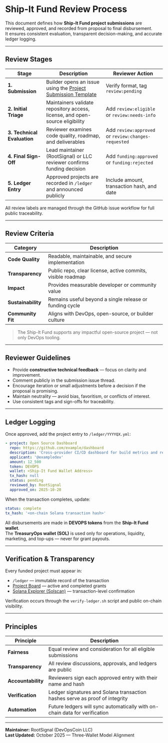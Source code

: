 # Ship-It Fund Review Process

This document defines how **Ship-It Fund project submissions** are reviewed, approved, and recorded from proposal to final disbursement.  
It ensures consistent evaluation, transparent decision-making, and accurate ledger logging.

---

## Review Stages

| Stage                       | Description                                                                                                                     | Reviewer Action                                     |
| --------------------------- | ------------------------------------------------------------------------------------------------------------------------------- | --------------------------------------------------- |
| **1. Submission**           | Builder opens an issue using the [Project Submission Template](../../.github/ISSUE_TEMPLATE/shipit_fund_project_submission.yml) | Verify format, tag `review:pending`                 |
| **2. Initial Triage**       | Maintainers validate repository access, license, and open-source eligibility                                                    | Add `review:eligible` or `review:needs-info`        |
| **3. Technical Evaluation** | Reviewer examines code quality, roadmap, and deliverables                                                                       | Add `review:approved` or `review:changes-requested` |
| **4. Final Sign-Off**       | Lead maintainer (RootSignal) or LLC reviewer confirms funding decision                                                          | Add `funding:approved` or `funding:rejected`        |
| **5. Ledger Entry**         | Approved projects are recorded in `/ledger` and announced publicly                                                              | Include amount, transaction hash, and date          |

All review labels are managed through the GitHub issue workflow for full public traceability.

---

## Review Criteria

| Category           | Description                                                 |
| ------------------ | ----------------------------------------------------------- |
| **Code Quality**   | Readable, maintainable, and secure implementation           |
| **Transparency**   | Public repo, clear license, active commits, visible roadmap |
| **Impact**         | Provides measurable developer or community value            |
| **Sustainability** | Remains useful beyond a single release or funding cycle     |
| **Community Fit**  | Aligns with DevOps, open-source, or builder culture         |

> The Ship-It Fund supports any impactful open-source project — not only DevOps tooling.

---

## Reviewer Guidelines

- Provide **constructive technical feedback** — focus on clarity and improvement.
- Comment publicly in the submission issue thread.
- Encourage iteration or small adjustments before a decision if the proposal is promising.
- Maintain neutrality — avoid bias, favoritism, or conflicts of interest.
- Use consistent tags and sign-offs for traceability.

---

## Ledger Logging

Once approved, add the project entry to `/ledger/YYYYQX.yml`:

```yaml
- project: Open Source Dashboard
  repo: https://github.com/example/dashboard
  description: 'Cross-provider CI/CD dashboard for build metrics and release tracking.'
  applicant: '@exampledev'
  amount: 12_500
  token: DEVOPS
  wallet: <Ship-It Fund Wallet Address>
  tx_hash: null
  status: pending
  reviewed_by: RootSignal
  approved_on: 2025-10-20
```

When the transaction completes, update:

```yaml
status: complete
tx_hash: '<on-chain Solana transaction hash>'
```

All disbursements are made in **DEVOPS tokens** from the **Ship-It Fund wallet**.  
The **TreasuryOps wallet (SOL)** is used only for operations, liquidity, marketing, and top-ups — never for grant payouts.

---

## Verification & Transparency

Every funded project must appear in:

- `/ledger` — immutable record of the transaction
- [Project Board](https://github.com/orgs/DevOpsCoin/projects/1) — active and completed grants
- [Solana Explorer (Solscan)](https://solscan.io) — transaction-level confirmation

Verification occurs through the `verify-ledger.sh` script and public on-chain visibility.

---

## Principles

| Principle          | Description                                                                 |
| ------------------ | --------------------------------------------------------------------------- |
| **Fairness**       | Equal review and consideration for all eligible submissions                 |
| **Transparency**   | All review discussions, approvals, and ledgers are public                   |
| **Accountability** | Reviewers sign each approved entry with their name and hash                 |
| **Verification**   | Ledger signatures and Solana transaction hashes serve as proof of integrity |
| **Automation**     | Future ledgers will sync automatically with on-chain data for verification  |

---

**Maintainer:** RootSignal (DevOpsCoin LLC)  
**Last Updated:** October 2025 — Three-Wallet Model Alignment
